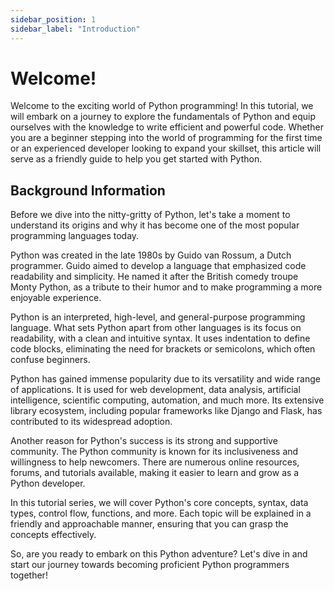 ```yaml
---
sidebar_position: 1
sidebar_label: "Introduction"
---
```


# Welcome!

Welcome to the exciting world of Python programming! In this tutorial, we will embark on a journey to explore the fundamentals of Python and equip ourselves with the knowledge to write efficient and powerful code. Whether you are a beginner stepping into the world of programming for the first time or an experienced developer looking to expand your skillset, this article will serve as a friendly guide to help you get started with Python.

## Background Information

Before we dive into the nitty-gritty of Python, let's take a moment to understand its origins and why it has become one of the most popular programming languages today.

Python was created in the late 1980s by Guido van Rossum, a Dutch programmer. Guido aimed to develop a language that emphasized code readability and simplicity. He named it after the British comedy troupe Monty Python, as a tribute to their humor and to make programming a more enjoyable experience.

Python is an interpreted, high-level, and general-purpose programming language. What sets Python apart from other languages is its focus on readability, with a clean and intuitive syntax. It uses indentation to define code blocks, eliminating the need for brackets or semicolons, which often confuse beginners.

Python has gained immense popularity due to its versatility and wide range of applications. It is used for web development, data analysis, artificial intelligence, scientific computing, automation, and much more. Its extensive library ecosystem, including popular frameworks like Django and Flask, has contributed to its widespread adoption.

Another reason for Python's success is its strong and supportive community. The Python community is known for its inclusiveness and willingness to help newcomers. There are numerous online resources, forums, and tutorials available, making it easier to learn and grow as a Python developer.

In this tutorial series, we will cover Python's core concepts, syntax, data types, control flow, functions, and more. Each topic will be explained in a friendly and approachable manner, ensuring that you can grasp the concepts effectively.

So, are you ready to embark on this Python adventure? Let's dive in and start our journey towards becoming proficient Python programmers together!
